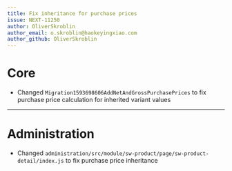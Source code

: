 ```yaml
---
title: Fix inheritance for purchase prices
issue: NEXT-11250
author: OliverSkroblin
author_email: o.skroblin@haokeyingxiao.com 
author_github: OliverSkroblin
---
```

# Core
* Changed `Migration1593698606AddNetAndGrossPurchasePrices` to fix purchase price calculation for inherited variant values 
___
# Administration
* Changed `administration/src/module/sw-product/page/sw-product-detail/index.js` to fix purchase price inheritance
